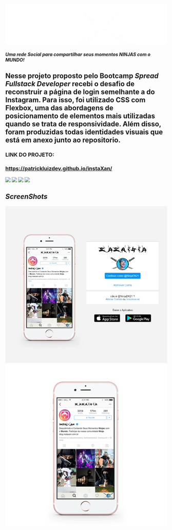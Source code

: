 ![.](https://raw.githubusercontent.com/patrickluizdev/instaXan/main/ref/logowhite.png)
#### _Uma rede Social para compartilhar seus momentos *NINJAS* com o *MUNDO!*_

## Nesse projeto proposto pelo Bootcamp *Spread Fullstack Developer* recebi o desafio de reconstruir a página de login semelhante a do Instagram. Para isso, foi utilizado CSS com Flexbox, uma das abordagens de posicionamento de elementos mais utilizadas quando se trata de responsividade. Além disso, foram produzidas todas identidades visuais que está em anexo junto ao repositorio.

###  LINK DO PROJETO:
### https://patrickluizdev.github.io/instaXan/


![](https://raw.githubusercontent.com/patrickluizdev/instaXan/main/img/icone.ico)
![](https://raw.githubusercontent.com/patrickluizdev/instaXan/main/img/ico/White.ico)
![](https://raw.githubusercontent.com/patrickluizdev/instaXan/main/img/ico/blackbackgroundwhite.ico)
![](https://raw.githubusercontent.com/patrickluizdev/spread-fullstack-developer/main/M%C3%B3dulo%20II/Front-End/Projetos/InstaXan/img/ico/Ball%20220.ico)

## _ScreenShots_
![](https://raw.githubusercontent.com/patrickluizdev/instaXan/main/ref/Screen.jpg)
![](https://raw.githubusercontent.com/patrickluizdev/instaXan/main/img/instaxan-celular.png)

